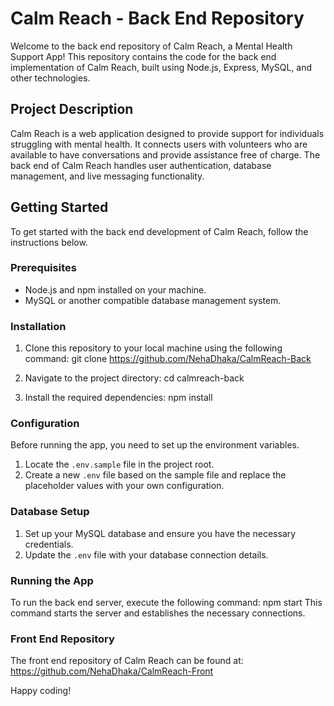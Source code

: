 # Calm Reach - Back End Repository

Welcome to the back end repository of Calm Reach, a Mental Health Support App! This repository contains the code for the back end implementation of Calm Reach, built using Node.js, Express, MySQL, and other technologies.

## Project Description

Calm Reach is a web application designed to provide support for individuals struggling with mental health. It connects users with volunteers who are available to have conversations and provide assistance free of charge. The back end of Calm Reach handles user authentication, database management, and live messaging functionality.

## Getting Started

To get started with the back end development of Calm Reach, follow the instructions below.

### Prerequisites

- Node.js and npm installed on your machine.
- MySQL or another compatible database management system.

### Installation

1. Clone this repository to your local machine using the following command:
   git clone https://github.com/NehaDhaka/CalmReach-Back

2. Navigate to the project directory:
   cd calmreach-back

3. Install the required dependencies:
   npm install

### Configuration

Before running the app, you need to set up the environment variables.

1. Locate the `.env.sample` file in the project root.
2. Create a new `.env` file based on the sample file and replace the placeholder values with your own configuration.

### Database Setup

1. Set up your MySQL database and ensure you have the necessary credentials.
2. Update the `.env` file with your database connection details.

### Running the App

To run the back end server, execute the following command:
npm start
This command starts the server and establishes the necessary connections.

### Front End Repository

The front end repository of Calm Reach can be found at: https://github.com/NehaDhaka/CalmReach-Front

Happy coding!
